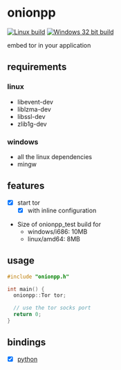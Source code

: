 # onionpp
[![Linux build](https://github.com/nbdy/onionpp/actions/workflows/linux.yml/badge.svg)](https://github.com/nbdy/onionpp/actions/workflows/linux.yml)
[![Windows 32 bit build](https://github.com/nbdy/onionpp/actions/workflows/windows-i686.yml/badge.svg)](https://github.com/nbdy/onionpp/actions/workflows/windows-i686.yml)

embed tor in your application

## requirements

### linux

- libevent-dev
- liblzma-dev
- libssl-dev
- zlib1g-dev

### windows

- all the linux dependencies
- mingw

## features

- [X] start tor
  - [X] with inline configuration

- Size of onionpp_test build for
  - windows/i686: 10MB
  - linux/amd64: 8MB

## usage

```c++
#include "onionpp.h"

int main() {
  onionpp::Tor tor;

  // use the tor socks port
  return 0;
}
```

## bindings

- [X] [python](https://github.com/nbdy/onionpy)
